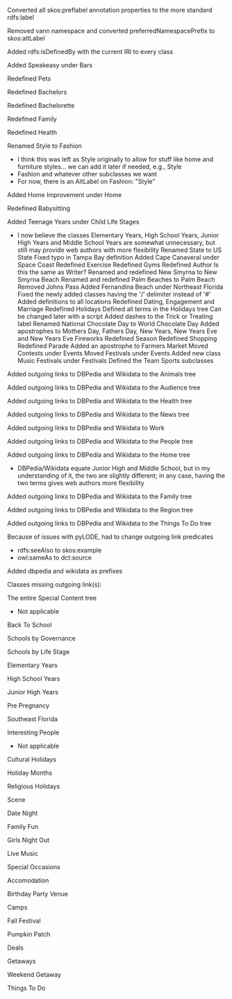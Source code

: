 Converted all skos:preflabel annotation properties to the more standard rdfs:label

Removed vann namespace and converted preferredNamespacePrefix to skos:altLabel

Added rdfs:isDefinedBy with the current IRI to every class

Added Speakeasy under Bars

Redefined Pets

Redefined Bachelors

Redefined Bachelorette

Redefined Family

Redefined Health

Renamed Style to Fashion
* I think this was left as Style originally to allow for stuff like home and furniture styles... we can add it later if needed, e.g., Style
* Fashion and whatever other subclasses we want
* For now, there is an AltLabel on Fashion: "Style"

Added Home Improvement under Home

Redefined Babysitting

Added Teenage Years under Child Life Stages
* I now believe the classes Elementary Years, High School Years, Junior High Years and Middle School Years are somewhat unnecessary, but still may provide web authors with more flexibility
Renamed State to US State
Fixed typo in Tampa Bay definition
Added Cape Canaveral under Space Coast
Redefined Exercise
Redefined Gyms
Redefined Author
  Is this the same as Writer?
Renamed and redefined New Smyrna to New Smyrna Beach
Renamed and redefined Palm Beaches to Palm Beach
Removed Johns Pass
Added Fernandina Beach under Northeast Florida
Fixed the newly added classes having the '/' delimiter instead of '#'
Added definitions to all locations
Redefined Dating, Engagement and Marriage
Redefined Holidays
Defined all terms in the Holidays tree
  Can be changed later with a script
Added dashes to the Trick or Treating label
Renamed National Chocolate Day to World Chocolate Day
Added apostrophes to Mothers Day, Fathers Day, New Years, New Years Eve and New Years Eve Fireworks
Redefined Season
Redefined Shopping
Redefined Parade
Added an apostrophe to Farmers Market
Moved Contests under Events
Moved Festivals under Events
Added new class Music Festivals under Festivals
Defined the Team Sports subclasses

Added outgoing links to DBPedia and Wikidata to the Animals tree

Added outgoing links to DBPedia and Wikidata to the Audience tree

Added outgoing links to DBPedia and Wikidata to the Health tree

Added outgoing links to DBPedia and Wikidata to the News tree

Added outgoing links to DBPedia and Wikidata to Work

Added outgoing links to DBPedia and Wikidata to the People tree

Added outgoing links to DBPedia and Wikidata to the Home tree
* DBPedia/Wikidata equate Junior High and Middle School, but in my understanding of it, the two are slightly different; in any case, having the two terms gives web authors more flexibility

Added outgoing links to DBPedia and Wikidata to the Family tree

Added outgoing links to DBPedia and Wikidata to the Region tree

Added outgoing links to DBPedia and Wikidata to the Things To Do tree

Because of issues with pyLODE, had to change outgoing link predicates
* rdfs:seeAlso to skos:example
* owl:sameAs to dct:source

Added dbpedia and wikidata as prefixes

Classes missing outgoing link(s):

The entire Special Content tree
 * Not applicable

Back To School

Schools by Governance

Schools by Life Stage

Elementary Years

High School Years

Junior High Years

Pre Pregnancy

Southeast Florida

Interesting People
* Not applicable

Cultural Holidays

Holiday Months

Religious Holidays

Scene

Date Night

Family Fun

Girls Night Out

Live Music

Special Occasions

Accomodation

Birthday Party Venue

Camps

Fall Festival

Pumpkin Patch

Deals

Getaways

Weekend Getaway

Things To Do